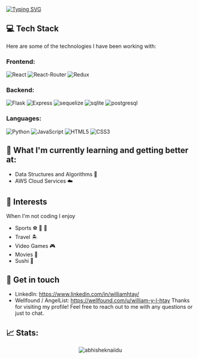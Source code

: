 [![Typing SVG](https://readme-typing-svg.demolab.com?font=Fira+Code&duration=7000&pause=1000&color=E6E6E6&width=600&height=100&lines=Welcome+to+my+Journey+as+a+Software+Developer)](https://git.io/typing-svg)

## 💻 Tech Stack
Here are some of the technologies I have been working with:
### Frontend:
![React](https://img.shields.io/badge/React-20232A?style=for-the-badge&logo=react&logoColor=61DAFB)
![React-Router](https://img.shields.io/badge/React_Router-CA4245?style=for-the-badge&logo=react-router&logoColor=white)
![Redux](https://img.shields.io/badge/Redux-593D88?style=for-the-badge&logo=redux&logoColor=white)
### Backend:
![Flask](https://img.shields.io/badge/Flask-000000?style=for-the-badge&logo=flask&logoColor=white)
![Express](https://img.shields.io/badge/Express.js-404D59?style=for-the-badge)
![sequelize](https://img.shields.io/badge/sequelize-323330?style=for-the-badge&logo=sequelize&logoColor=blue)
![sqlite](https://img.shields.io/badge/SQLite-07405E?style=for-the-badge&logo=sqlite&logoColor=white)
![postgresql](https://img.shields.io/badge/PostgreSQL-316192?style=for-the-badge&logo=postgresql&logoColor=white)
### Languages:
![Python](https://img.shields.io/badge/Python-3776AB?style=for-the-badge&logo=python&logoColor=white)
![JavaScript](https://img.shields.io/badge/JavaScript-F7DF1E?style=for-the-badge&logo=javascript&logoColor=black)
![HTML5](https://img.shields.io/badge/HTML5-E34F26?style=for-the-badge&logo=html5&logoColor=white)
![CSS3](https://img.shields.io/badge/CSS3-1572B6?style=for-the-badge&logo=css3&logoColor=white)


## 🌱 What I'm currently learning and getting better at:
- Data Structures and Algorithms 🤖
- AWS Cloud Services ☁️
## 🎉 Interests
When I'm not coding I enjoy
- Sports ⚽️ 🥏 🏀
- Travel 🏝️
- Video Games 🎮
- Movies 🎥
- Sushi 🍣

## 💬 Get in touch
- LinkedIn: https://www.linkedin.com/in/williamhtay/
- Wellfound / AngelList: https://wellfound.com/u/william-y-l-htay
Thanks for visiting my profile! Feel free to reach out to me with any questions or just to chat.
## 📈 Stats:
<p align="center"> <img src="https://github-readme-stats.vercel.app/api?username=yhtay&show_icons=true&theme=gotham" alt="abhisheknaiidu" />
